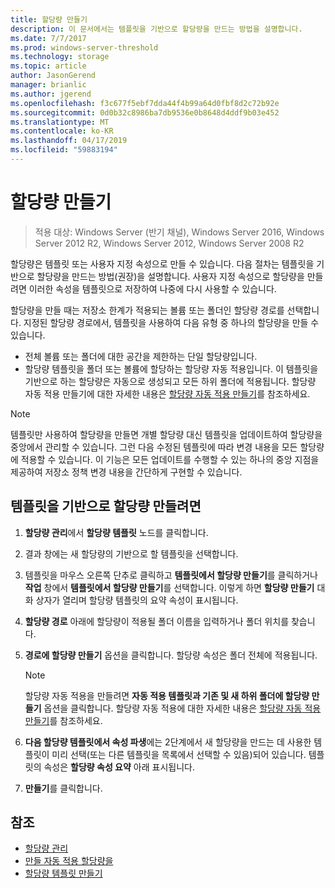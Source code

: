 ```yaml
---
title: 할당량 만들기
description: 이 문서에서는 템플릿을 기반으로 할당량을 만드는 방법을 설명합니다.
ms.date: 7/7/2017
ms.prod: windows-server-threshold
ms.technology: storage
ms.topic: article
author: JasonGerend
manager: brianlic
ms.author: jgerend
ms.openlocfilehash: f3c677f5ebf7dda44f4b99a64d0fbf8d2c72b92e
ms.sourcegitcommit: 0d0b32c8986ba7db9536e0b8648d4ddf9b03e452
ms.translationtype: MT
ms.contentlocale: ko-KR
ms.lasthandoff: 04/17/2019
ms.locfileid: "59883194"
---
```

# <a name="create-a-quota"></a>할당량 만들기

> 적용 대상: Windows Server (반기 채널), Windows Server 2016, Windows Server 2012 R2, Windows Server 2012, Windows Server 2008 R2

할당량은 템플릿 또는 사용자 지정 속성으로 만들 수 있습니다. 다음 절차는 템플릿을 기반으로 할당량을 만드는 방법(권장)을 설명합니다. 사용자 지정 속성으로 할당량을 만들려면 이러한 속성을 템플릿으로 저장하여 나중에 다시 사용할 수 있습니다.

할당량을 만들 때는 저장소 한계가 적용되는 볼륨 또는 폴더인 할당량 경로를 선택합니다. 지정된 할당량 경로에서, 템플릿을 사용하여 다음 유형 중 하나의 할당량을 만들 수 있습니다.

-   전체 볼륨 또는 폴더에 대한 공간을 제한하는 단일 할당량입니다.
-   할당량 템플릿을 폴더 또는 볼륨에 할당하는 할당량 자동 적용입니다. 이 템플릿을 기반으로 하는 할당량은 자동으로 생성되고 모든 하위 폴더에 적용됩니다. 할당량 자동 적용 만들기에 대한 자세한 내용은 [할당량 자동 적용 만들기](create-auto-apply-quota.md)를 참조하세요.


> [!Note]
> 템플릿만 사용하여 할당량을 만들면 개별 할당량 대신 템플릿을 업데이트하여 할당량을 중앙에서 관리할 수 있습니다. 그런 다음 수정된 템플릿에 따라 변경 내용을 모든 할당량에 적용할 수 있습니다. 이 기능은 모든 업데이트를 수행할 수 있는 하나의 중앙 지점을 제공하여 저장소 정책 변경 내용을 간단하게 구현할 수 있습니다.

## <a name="to-create-a-quota-that-is-based-on-a-template"></a>템플릿을 기반으로 할당량 만들려면

1.  **할당량 관리**에서 **할당량 템플릿** 노드를 클릭합니다.

2.  결과 창에는 새 할당량의 기반으로 할 템플릿을 선택합니다.

3.  템플릿을 마우스 오른쪽 단추로 클릭하고 **템플릿에서 할당량 만들기**를 클릭하거나 **작업** 창에서 **템플릿에서 할당량 만들기**를 선택합니다. 이렇게 하면 **할당량 만들기** 대화 상자가 열리며 할당량 템플릿의 요약 속성이 표시됩니다.

4.  **할당량 경로** 아래에 할당량이 적용될 폴더 이름을 입력하거나 폴더 위치를 찾습니다.

5.  **경로에 할당량 만들기** 옵션을 클릭합니다. 할당량 속성은 폴더 전체에 적용됩니다.

     > [!Note]
     > 할당량 자동 적용을 만들려면 **자동 적용 템플릿과 기존 및 새 하위 폴더에 할당량 만들기** 옵션을 클릭합니다. 할당량 자동 적용에 대한 자세한 내용은 [할당량 자동 적용 만들기](create-auto-apply-quota.md)를 참조하세요.

6.  **다음 할당량 템플릿에서 속성 파생**에는 2단계에서 새 할당량을 만드는 데 사용한 템플릿이 미리 선택(또는 다른 템플릿을 목록에서 선택할 수 있음)되어 있습니다. 템플릿의 속성은 **할당량 속성 요약** 아래 표시됩니다.

7.  **만들기**를 클릭합니다.

## <a name="see-also"></a>참조

-   [할당량 관리](quota-management.md)
-   [만들 자동 적용 할당량을](create-auto-apply-quota.md)
-   [할당량 템플릿 만들기](create-quota-template.md)


